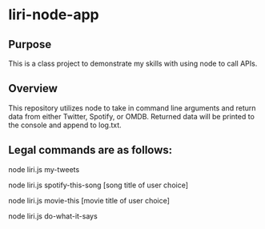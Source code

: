 # liri-node-app

## Purpose
This is a class project to demonstrate my skills with using node to call APIs. 

## Overview
This repository utilizes node to take in command line arguments and return data from either Twitter, Spotify, or OMDB. Returned data will be printed to the console and append to log.txt.

## Legal commands are as follows:

node liri.js my-tweets

node liri.js spotify-this-song [song title of user choice]

node liri.js movie-this [movie title of user choice]

node liri.js do-what-it-says